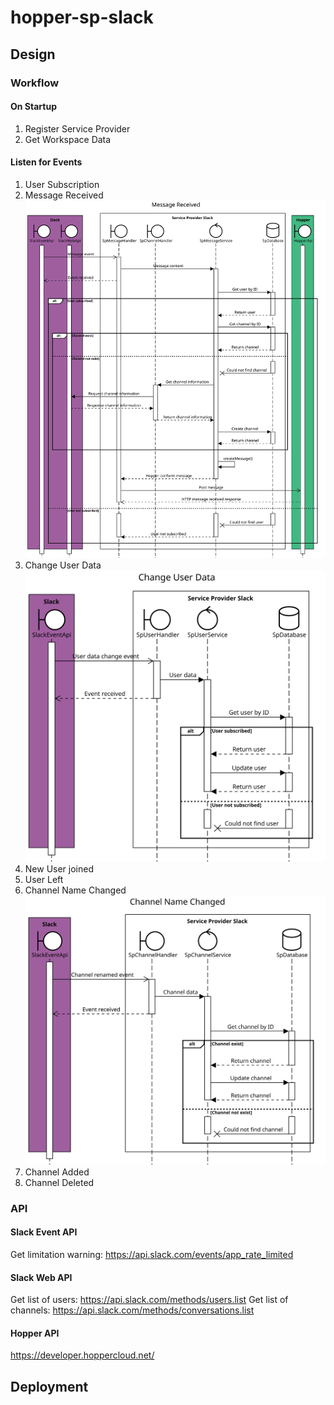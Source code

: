 # hopper-sp-slack
## Design
### Workflow
#### On Startup
1. Register Service Provider
2. Get Workspace Data
#### Listen for Events
1. User Subscription
2. Message Received  
![alt text](https://raw.githubusercontent.com/hopperteam/hopper-sp-slack/master/MessageReceived.svg "Message Received")
3. Change User Data
![alt text](https://raw.githubusercontent.com/hopperteam/hopper-sp-slack/master/ChangeUserData.svg "Change User Data")
4. New User joined
5. User Left
6. Channel Name Changed  
![alt text](https://github.com/hopperteam/hopper-sp-slack/blob/master/ChannelNameChanged.svg "Channel Name Changed")
7. Channel Added
8. Channel Deleted

### API
#### Slack Event API
Get limitation warning: https://api.slack.com/events/app_rate_limited
#### Slack Web API  
Get list of users: https://api.slack.com/methods/users.list
Get list of channels: https://api.slack.com/methods/conversations.list
#### Hopper API  
https://developer.hoppercloud.net/

## Deployment

